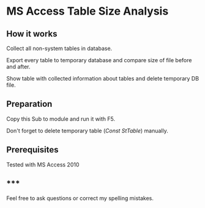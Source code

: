 # MS Access Table Size Analysis 

## How it works
Collect all non-system tables in database.

Export every table to temporary database and compare size of file before and after.

Show table with collected information about tables and delete temporary DB file.

## Preparation
Copy this Sub to module and run it with F5.

Don\'t forget to delete temporary table (*Const StTable*) manually.

## Prerequisites
Tested with MS Access 2010


## \*\*\*
Feel free to ask questions or correct my spelling mistakes.